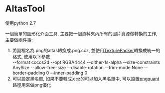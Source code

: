# AltasTool

使用python 2.7

一個簡單的圖形化介面工具, 主要把一個資料夾內所有的圖片資源做轉換的工作, 主要做兩件事:    

1. 將副檔名為.png的altas轉換成.png.ccz, 並使用[TexturePacker](https://www.codeandweb.com/texturepacker)轉換成統一的格式, 使用以下參數    
  --format cocos2d --opt RGBA4444 --dither-fs-alpha --size-constraints AnySize --allow-free-size --disable-rotation --trim-mode None --border-padding 0 --inner-padding 0
2. 可以設定黑名單, 如果不要轉成.ccz的可以加入黑名單中, 可以設置[pngquant](https://pngquant.org/)路徑用來做png優化
